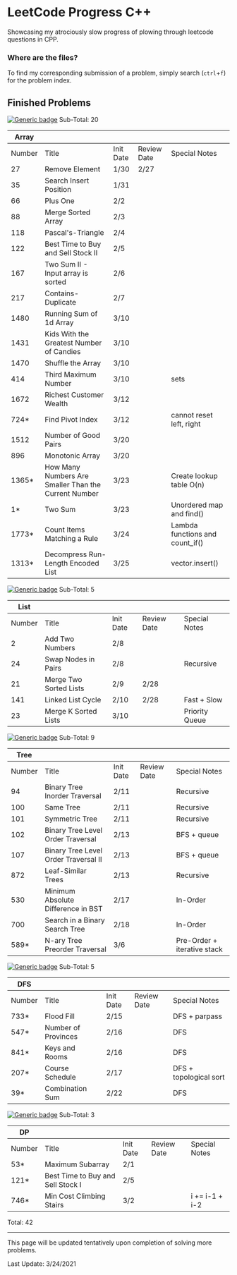 # LeetCode Progress C++
Showcasing my atrociously slow progress of plowing through leetcode questions in CPP.

### Where are the files?
To find my corresponding submission of a problem, simply search (`ctrl`+`f`) for the problem index.

## Finished Problems
[![Generic badge](https://img.shields.io/badge/LeetCode-Array-<Green>.svg)](https://leetcode.com/tag/array/) Sub-Total: 20

| Array  |                                                      |           |             |                                 |
|--------|------------------------------------------------------|-----------|-------------|---------------------------------|
| Number | Title                                                | Init Date | Review Date | Special Notes                   |
| 27     | Remove Element                                       |    1/30   |    2/27     |                                 |
| 35     | Search Insert Position                               |    1/31   |             |                                 |
| 66     | Plus One                                             |    2/2    |             |                                 |
| 88     | Merge Sorted Array                                   |    2/3    |             |                                 |
| 118    | Pascal's-Triangle                                    |    2/4    |             |                                 |
| 122    | Best Time to Buy and Sell Stock II                   |    2/5    |             |                                 |
| 167    | Two Sum II - Input array is sorted                   |    2/6    |             |                                 |
| 217    | Contains-Duplicate                                   |    2/7    |             |                                 |
| 1480   | Running Sum of 1d Array                              |    3/10   |             |                                 |
| 1431   | Kids With the Greatest Number of Candies             |    3/10   |             |                                 |
| 1470   | Shuffle the Array                                    |    3/10   |             |                                 |
| 414    | Third Maximum Number                                 |    3/10   |             | sets                            |
| 1672   | Richest Customer Wealth                              |    3/12   |             |                                 |
| 724*   | Find Pivot Index                                     |    3/12   |             | cannot reset left, right        |
| 1512   | Number of Good Pairs                                 |    3/20   |             |                                 |
| 896    | Monotonic Array                                      |    3/20   |             |                                 |
| 1365*  | How Many Numbers Are Smaller Than the Current Number |    3/23   |             | Create lookup table O(n)        |
| 1*     | Two Sum                                              |    3/23   |             | Unordered map and find()        |
| 1773*  | Count Items Matching a Rule                          |    3/24   |             | Lambda functions and count_if() |
| 1313*  | Decompress Run-Length Encoded List                   |    3/25   |             | vector.insert()                 |

[![Generic badge](https://img.shields.io/badge/LeetCode-List-<Blue>.svg)](https://leetcode.com/tag/linked-list/) Sub-Total: 5

| List   |                                      |           |             |                |
|--------|--------------------------------------|-----------|-------------|----------------|
| Number | Title                                | Init Date | Review Date | Special Notes  |
| 2      | Add Two Numbers                      |    2/8    |             |                |
| 24     | Swap Nodes in Pairs                  |    2/8    |             | Recursive      |
| 21     | Merge Two Sorted Lists               |    2/9    |  2/28       |                |
| 141    | Linked List Cycle                    |    2/10   |  2/28       | Fast + Slow    |
| 23     | Merge K Sorted Lists                 |    3/10   |             | Priority Queue |

[![Generic badge](https://img.shields.io/badge/LeetCode-Tree-<Blue>.svg)](https://leetcode.com/tag/tree/) Sub-Total: 9

| Tree   |                                      |           |             |                             |
|--------|--------------------------------------|-----------|-------------|-----------------------------|
| Number | Title                                | Init Date | Review Date | Special Notes               |
| 94     | Binary Tree Inorder Traversal        |    2/11   |             | Recursive                   |
| 100    | Same Tree                            |    2/11   |             | Recursive                   |
| 101    | Symmetric Tree                       |    2/11   |             | Recursive                   |
| 102    | Binary Tree Level Order Traversal    |    2/13   |             | BFS + queue                 |
| 107    | Binary Tree Level Order Traversal II |    2/13   |             | BFS + queue                 |
| 872    | Leaf-Similar Trees                   |    2/13   |             | Recursive                   |
| 530    | Minimum Absolute Difference in BST   |    2/17   |             | In-Order                    |
| 700    | Search in a Binary Search Tree       |    2/18   |             | In-Order                    |
| 589*   | N-ary Tree Preorder Traversal        |    3/6    |             | Pre-Order + iterative stack |
	


[![Generic badge](https://img.shields.io/badge/LeetCode-DFS-<Blue>.svg)](https://leetcode.com/tag/dfs/) Sub-Total: 5

| DFS    |                                      |           |             |                         |
|--------|--------------------------------------|-----------|-------------|-------------------------|
| Number | Title                                | Init Date | Review Date | Special Notes           |
| 733*   | Flood Fill                           |    2/15   |             | DFS + parpass           |
| 547*   | Number of Provinces                  |    2/16   |             | DFS                     |
| 841*   | Keys and Rooms                       |    2/16   |             | DFS                     |
| 207*   | Course Schedule                      |    2/17   |             | DFS + topological sort  |
| 39*    | Combination Sum                      |    2/22   |             | DFS                     |

[![Generic badge](https://img.shields.io/badge/LeetCode-DP-<Blue>.svg)](https://leetcode.com/tag/dfs/) Sub-Total: 3

| DP     |                                      |           |             |                |
|--------|--------------------------------------|-----------|-------------|----------------|
| Number | Title                                | Init Date | Review Date | Special Notes  |
| 53*    | Maximum Subarray                     |    2/1    |             |                |
| 121*   | Best Time to Buy and Sell Stock I    |    2/5    |             |                |
| 746*   | Min Cost Climbing Stairs             |    3/2    |             | i += i-1 + i-2 |


Total: 42

---

This page will be updated tentatively upon completion of solving more problems.

Last Update: 3/24/2021

